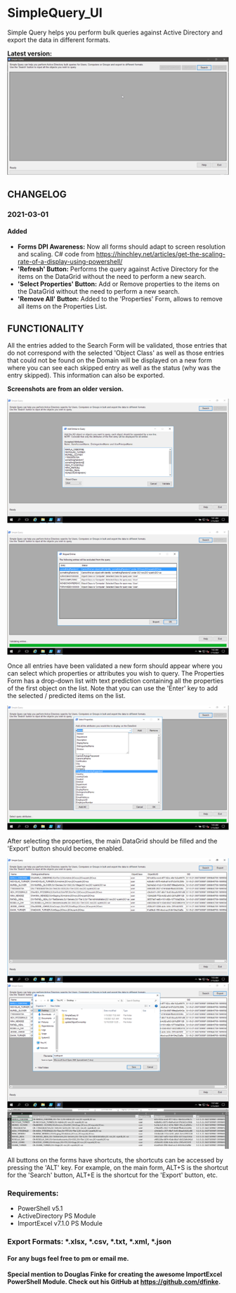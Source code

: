 # SimpleQuery_UI

Simple Query helps you perform bulk queries against Active Directory and export the data in different formats.

__Latest version:__
![Alt text](/Example/0.png?raw=true)

## CHANGELOG

### 2021-03-01
#### Added
- __Forms DPI Awareness:__ Now all forms should adapt to screen resolution and scaling. C# code from https://hinchley.net/articles/get-the-scaling-rate-of-a-display-using-powershell/
- __'Refresh' Button:__ Performs the query against Active Directory for the items on the DataGrid without the need to perform a new search.
- __'Select Properties' Button:__ Add or Remove properties to the items on the DataGrid without the need to perform a new search.
- __'Remove All' Button:__ Added to the 'Properties' Form, allows to remove all items on the Properties List.

## FUNCTIONALITY

All the entries added to the Search Form will be validated, those entries that do not correspond with the selected 'Object Class' as well as those entries that could not be found on the Domain will be displayed on a new form where you can see each skipped entry as well as the status (why was the entry skipped). This information can also be exported.

__Screenshots are from an older version.__

![Alt text](/Example/1.png?raw=true)

![Alt text](/Example/2.png?raw=true)

Once all entries have been validated a new form should appear where you can select which properties or attributes you wish to query. The Properties Form has a drop-down list with text prediction containing all the properties of the first object on the list. Note that you can use the 'Enter' key to add the selected / predicted items on the list.

![Alt text](/Example/3.png?raw=true)

After selecting the properties, the main DataGrid should be filled and the 'Export' button should become enabled.

![Alt text](/Example/4.png?raw=true)
![Alt text](/Example/5.png?raw=true)
![Alt text](/Example/6.png?raw=true)

All buttons on the forms have shortcuts, the shortcuts can be accessed by pressing the 'ALT' key.
For example, on the main form, ALT+S is the shortcut for the 'Search' button, ALT+E is the shortcut for the 'Export' button, etc.

### Requirements:
   - PowerShell v5.1
   - ActiveDirectory PS Module
   - ImportExcel v7.1.0 PS Module

### Export Formats: *.xlsx, *.csv, *.txt, *.xml, *.json

#### For any bugs feel free to pm or email me.
  
#### __Special mention to Douglas Finke for creating the awesome ImportExcel PowerShell Module. Check out his GitHub at https://github.com/dfinke.__